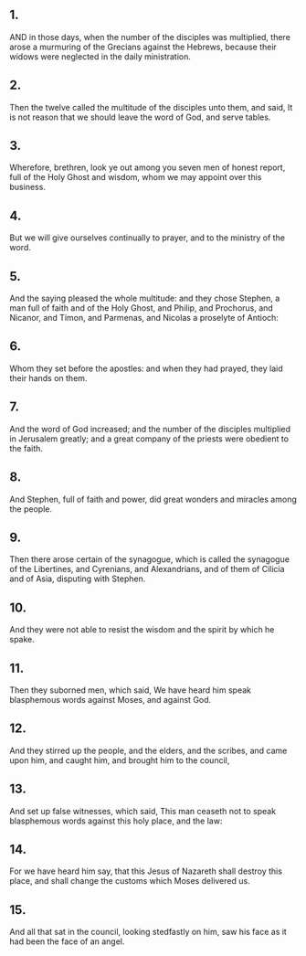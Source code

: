 ## 1.
AND in those days, when the number of the disciples was multiplied, there arose a murmuring of the Grecians against the Hebrews, because their widows were neglected in the daily ministration.
## 2.
Then the twelve called the multitude of the disciples unto them, and said, It is not reason that we should leave the word of God, and serve tables.
## 3.
Wherefore, brethren, look ye out among you seven men of honest report, full of the Holy Ghost and wisdom, whom we may appoint over this business.
## 4.
But we will give ourselves continually to prayer, and to the ministry of the word.
## 5.
And the saying pleased the whole multitude: and they chose Stephen, a man full of faith and of the Holy Ghost, and Philip, and Prochorus, and Nicanor, and Timon, and Parmenas, and Nicolas a proselyte of Antioch:
## 6.
Whom they set before the apostles: and when they had prayed, they laid their hands on them.
## 7.
And the word of God increased; and the number of the disciples multiplied in Jerusalem greatly; and a great company of the priests were obedient to the faith.
## 8.
And Stephen, full of faith and power, did great wonders and miracles among the people.
## 9.
Then there arose certain of the synagogue, which is called the synagogue of the Libertines, and Cyrenians, and Alexandrians, and of them of Cilicia and of Asia, disputing with Stephen.
## 10.
And they were not able to resist the wisdom and the spirit by which he spake.
## 11.
Then they suborned men, which said, We have heard him speak blasphemous words against Moses, and against God.
## 12.
And they stirred up the people, and the elders, and the scribes, and came upon him, and caught him, and brought him to the council,
## 13.
And set up false witnesses, which said, This man ceaseth not to speak blasphemous words against this holy place, and the law:
## 14.
For we have heard him say, that this Jesus of Nazareth shall destroy this place, and shall change the customs which Moses delivered us.
## 15.
And all that sat in the council, looking stedfastly on him, saw his face as it had been the face of an angel.
